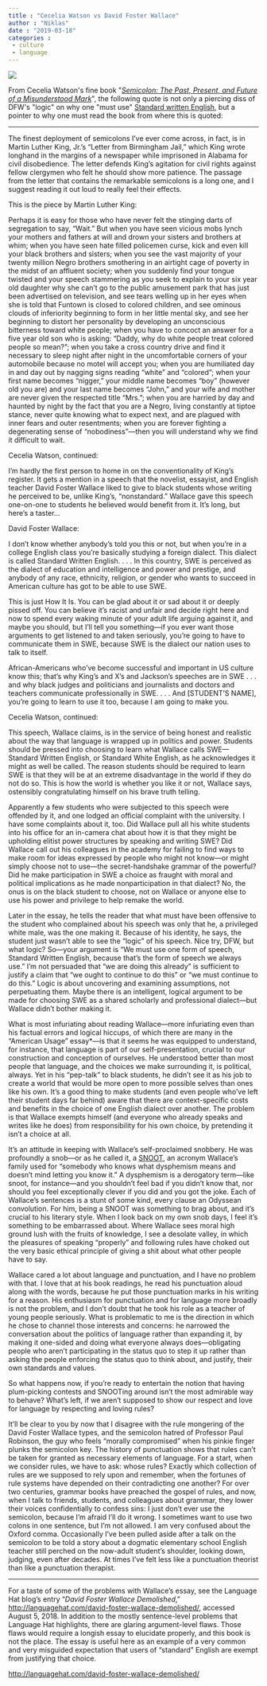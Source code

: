 ```yaml
---
title : "Cecelia Watson vs David Foster Wallace"
author : "Niklas"
date : "2019-03-18"
categories : 
 - culture
 - language
---
```


![](https://niklasblog.com/wp-content/Dq2GfrZX0AEe7GQ.jpeg)

From Cecelia Watson's fine book "_[Semicolon: The Past, Present, and Future of a Misunderstood Mark](https://niklasblog.com/?p=22931)_", the following quote is not only a piercing diss of DFW's "logic" on why one "must use" [Standard written English](https://en.wikipedia.org/wiki/Standard_written_English), but a pointer to why one must read the book from where this is quoted:

* * *

The finest deployment of semicolons I’ve ever come across, in fact, is in Martin Luther King, Jr.’s “Letter from Birmingham Jail,” which King wrote longhand in the margins of a newspaper while imprisoned in Alabama for civil disobedience. The letter defends King’s agitation for civil rights against fellow clergymen who felt he should show more patience. The passage from the letter that contains the remarkable semicolons is a long one, and I suggest reading it out loud to really feel their effects.

This is the piece by Martin Luther King:

Perhaps it is easy for those who have never felt the stinging darts of segregation to say, “Wait.” But when you have seen vicious mobs lynch your mothers and fathers at will and drown your sisters and brothers at whim; when you have seen hate filled policemen curse, kick and even kill your black brothers and sisters; when you see the vast majority of your twenty million Negro brothers smothering in an airtight cage of poverty in the midst of an affluent society; when you suddenly find your tongue twisted and your speech stammering as you seek to explain to your six year old daughter why she can’t go to the public amusement park that has just been advertised on television, and see tears welling up in her eyes when she is told that Funtown is closed to colored children, and see ominous clouds of inferiority beginning to form in her little mental sky, and see her beginning to distort her personality by developing an unconscious bitterness toward white people; when you have to concoct an answer for a five year old son who is asking: “Daddy, why do white people treat colored people so mean?”; when you take a cross country drive and find it necessary to sleep night after night in the uncomfortable corners of your automobile because no motel will accept you; when you are humiliated day in and day out by nagging signs reading “white” and “colored”; when your first name becomes “nigger,” your middle name becomes “boy” (however old you are) and your last name becomes “John,” and your wife and mother are never given the respected title “Mrs.”; when you are harried by day and haunted by night by the fact that you are a Negro, living constantly at tiptoe stance, never quite knowing what to expect next, and are plagued with inner fears and outer resentments; when you are forever fighting a degenerating sense of “nobodiness”—then you will understand why we find it difficult to wait.

Cecelia Watson, continued:

I’m hardly the first person to home in on the conventionality of King’s register. It gets a mention in a speech that the novelist, essayist, and English teacher David Foster Wallace liked to give to black students whose writing he perceived to be, unlike King’s, “nonstandard.” Wallace gave this speech one-on-one to students he believed would benefit from it. It’s long, but here’s a taster...

David Foster Wallace:

I don’t know whether anybody’s told you this or not, but when you’re in a college English class you’re basically studying a foreign dialect. This dialect is called Standard Written English. . . . In this country, SWE is perceived as the dialect of education and intelligence and power and prestige, and anybody of any race, ethnicity, religion, or gender who wants to succeed in American culture has got to be able to use SWE.  
  
This is just How It Is. You can be glad about it or sad about it or deeply pissed off. You can believe it’s racist and unfair and decide right here and now to spend every waking minute of your adult life arguing against it, and maybe you should, but I’ll tell you something—if you ever want those arguments to get listened to and taken seriously, you’re going to have to communicate them in SWE, because SWE is the dialect our nation uses to talk to itself.  
  
African-Americans who’ve become successful and important in US culture know this; that’s why King’s and X’s and Jackson’s speeches are in SWE . . . and why black judges and politicians and journalists and doctors and teachers communicate professionally in SWE. . . . And \[STUDENT’S NAME\], you’re going to learn to use it too, because I am going to make you.

Cecelia Watson, continued:

This speech, Wallace claims, is in the service of being honest and realistic about the way that language is wrapped up in politics and power. Students should be pressed into choosing to learn what Wallace calls SWE—Standard Written English, or Standard White English, as he acknowledges it might as well be called. The reason students should be required to learn SWE is that they will be at an extreme disadvantage in the world if they do not do so. This is how the world is whether you like it or not, Wallace says, ostensibly congratulating himself on his brave truth telling.

Apparently a few students who were subjected to this speech were offended by it, and one lodged an official complaint with the university. I have some complaints about it, too. Did Wallace pull all his white students into his office for an in-camera chat about how it is that they might be upholding elitist power structures by speaking and writing SWE? Did Wallace call out his colleagues in the academy for failing to find ways to make room for ideas expressed by people who might not know—or might simply choose not to use—the secret-handshake grammar of the powerful? Did he make participation in SWE a choice as fraught with moral and political implications as he made nonparticipation in that dialect? No, the onus is on the black student to choose, not on Wallace or anyone else to use his power and privilege to help remake the world.

Later in the essay, he tells the reader that what must have been offensive to the student who complained about his speech was only that he, a privileged white male, was the one making it. Because of his identity, he says, the student just wasn’t able to see the “logic” of his speech. Nice try, DFW, but what logic? So—your argument is “We must use one form of speech, Standard Written English, because that’s the form of speech we always use.” I’m not persuaded that “we are doing this already” is sufficient to justify a claim that “we ought to continue to do this” or “we must continue to do this.” Logic is about uncovering and examining assumptions, not perpetuating them. Maybe there is an intelligent, logical argument to be made for choosing SWE as a shared scholarly and professional dialect—but Wallace didn’t bother making it.

What is most infuriating about reading Wallace—more infuriating even than his factual errors and logical hiccups, of which there are many in the “American Usage” essay\*—is that it seems he was equipped to understand, for instance, that language is part of our self-presentation, crucial to our construction and conception of ourselves. He understood better than most people that language, and the choices we make surrounding it, is political, always. Yet in his “pep-talk” to black students, he didn’t see it as his job to create a world that would be more open to more possible selves than ones like his own. It’s a good thing to make students (and even people who’ve left their student days far behind) aware that there are context-specific costs and benefits in the choice of one English dialect over another. The problem is that Wallace exempts himself (and everyone who already speaks and writes like he does) from responsibility for his own choice, by pretending it isn’t a choice at all.

It’s an attitude in keeping with Wallace’s self-proclaimed snobbery. He was profoundly a snob—or as he called it, a [SNOOT](https://www.thoughtco.com/what-is-a-snoot-1691037), an acronym Wallace’s family used for “somebody who knows what dysphemism means and doesn’t mind letting you know it.” A dysphemism is a derogatory term—like snoot, for instance—and you shouldn’t feel bad if you didn’t know that, nor should you feel exceptionally clever if you did and you got the joke. Each of Wallace’s sentences is a stunt of some kind, every clause an Odyssean convolution. For him, being a SNOOT was something to brag about, and it’s crucial to his literary style. When I look back on my own snob days, I feel it’s something to be embarrassed about. Where Wallace sees moral high ground lush with the fruits of knowledge, I see a desolate valley, in which the pleasures of speaking “properly” and following rules have choked out the very basic ethical principle of giving a shit about what other people have to say.

Wallace cared a lot about language and punctuation, and I have no problem with that. I love that at his book readings, he read his punctuation aloud along with the words, because he put those punctuation marks in his writing for a reason. His enthusiasm for punctuation and for language more broadly is not the problem, and I don’t doubt that he took his role as a teacher of young people seriously. What is problematic to me is the direction in which he chose to channel those interests and concerns: he narrowed the conversation about the politics of language rather than expanding it, by making it one-sided and doing what everyone always does—obligating people who aren’t participating in the status quo to step it up rather than asking the people enforcing the status quo to think about, and justify, their own standards and values.

So what happens now, if you’re ready to entertain the notion that having plum-picking contests and SNOOTing around isn’t the most admirable way to behave? What’s left, if we aren’t supposed to show our respect and love for language by respecting and loving rules?

It’ll be clear to you by now that I disagree with the rule mongering of the David Foster Wallace types, and the semicolon hatred of Professor Paul Robinson, the guy who feels “morally compromised” when his pinkie finger plunks the semicolon key. The history of punctuation shows that rules can’t be taken for granted as necessary elements of language. For a start, when we consider rules, we have to ask: whose rules? Exactly which collection of rules are we supposed to rely upon and remember, when the fortunes of rule systems have depended on their contradicting one another? For over two centuries, grammar books have preached the gospel of rules, and now, when I talk to friends, students, and colleagues about grammar, they lower their voices confidentially to confess sins: I just don’t ever use the semicolon, because I’m afraid I’ll do it wrong. I sometimes want to use two colons in one sentence, but I’m not allowed. I am very confused about the Oxford comma. Occasionally I’ve been pulled aside after a talk on the semicolon to be told a story about a dogmatic elementary school English teacher still perched on the now-adult student’s shoulder, looking down, judging, even after decades. At times I’ve felt less like a punctuation theorist than like a punctuation therapist.

* * *

For a taste of some of the problems with Wallace’s essay, see the Language Hat blog’s entry “_David Foster Wallace Demolished_,” http://languagehat.com/david-foster-wallace-demolished/, accessed August 5, 2018. In addition to the mostly sentence-level problems that Language Hat highlights, there are glaring argument-level flaws. Those flaws would require a longish essay to elucidate properly, and this book is not the place. The essay is useful here as an example of a very common and very misguided expectation that users of “standard” English are exempt from justifying that choice.

http://languagehat.com/david-foster-wallace-demolished/
